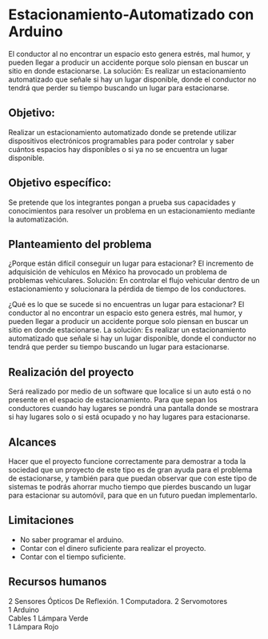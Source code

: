 # Estacionamiento-Automatizado con Arduino

El conductor al no encontrar un espacio esto genera estrés, mal humor, y pueden llegar a producir un accidente porque solo piensan en buscar un sitio en donde estacionarse. 
La solución:  Es realizar un estacionamiento automatizado que señale si hay un lugar disponible, donde el conductor no tendrá que perder su tiempo buscando un lugar para estacionarse. 

## Objetivo: 

Realizar un estacionamiento automatizado donde se pretende utilizar dispositivos electrónicos programables para poder controlar y saber cuántos espacios hay disponibles o si ya no se encuentra un lugar disponible. 

## Objetivo específico:
 Se pretende que los integrantes pongan a prueba sus capacidades y conocimientos para resolver un problema en un estacionamiento mediante la automatización. 
 


## Planteamiento del problema 
¿Porque están difícil conseguir un lugar para estacionar? 
El incremento de adquisición de vehículos en México ha provocado  un problema de problemas vehiculares. 
Solución:  En controlar el flujo vehicular  dentro de un estacionamiento y solucionara la pérdida de tiempo de los conductores.  

  ¿Qué es lo que se sucede si no encuentras un lugar para estacionar? 
El conductor al no encontrar un espacio esto genera estrés, mal humor, y pueden llegar a producir un accidente porque solo piensan en buscar un sitio en donde estacionarse. 
La solución:  Es realizar un estacionamiento automatizado que señale si hay un lugar disponible, donde el conductor no tendrá que perder su tiempo buscando un lugar para estacionarse. 

## Realización del proyecto 
Será realizado por medio de un software que localice si un auto está o no presente en el espacio de estacionamiento. Para que sepan los conductores cuando hay lugares  se pondrá una pantalla donde se mostrara  si hay lugares solo o si está ocupado y no hay lugares para estacionarse. 

## Alcances 
Hacer que el proyecto funcione  correctamente para demostrar a toda  la sociedad que un proyecto de este tipo es de gran ayuda para el problema de estacionarse, y también para que puedan observar que con este tipo de sistemas te podrás ahorrar mucho tiempo que pierdes buscando un lugar para estacionar su automóvil,  para que en un futuro puedan implementarlo. 
 
## Limitaciones  
- No saber programar el arduino. 
- Contar con el dinero suficiente  para realizar el proyecto. 
- Contar con el tiempo suficiente. 

## Recursos humanos 
2  Sensores Ópticos De Reflexión. 
1 Computadora. 
2 Servomotores  
1 Arduino  
Cables 
1 Lámpara Verde  
1 Lámpara  Rojo
